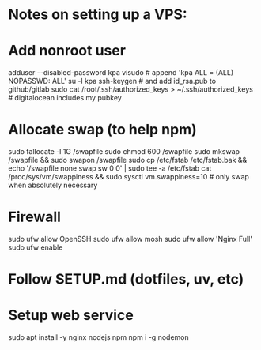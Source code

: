 # Notes on setting up a VPS:

# Add nonroot user
adduser --disabled-password kpa
visudo  # append 'kpa ALL = (ALL) NOPASSWD: ALL'
su -l kpa
ssh-keygen  # and add id_rsa.pub to github/gitlab
sudo cat /root/.ssh/authorized_keys > ~/.ssh/authorized_keys # digitalocean includes my pubkey

# Allocate swap (to help npm)
sudo fallocate -l 1G /swapfile
sudo chmod 600 /swapfile
sudo mkswap /swapfile && sudo swapon /swapfile
sudo cp /etc/fstab /etc/fstab.bak && echo '/swapfile none swap sw 0 0' | sudo tee -a /etc/fstab
cat /proc/sys/vm/swappiness && sudo sysctl vm.swappiness=10 # only swap when absolutely necessary

# Firewall
sudo ufw allow OpenSSH
sudo ufw allow mosh
sudo ufw allow 'Nginx Full'
sudo ufw enable

# Follow SETUP.md (dotfiles, uv, etc)

# Setup web service
sudo apt install -y nginx nodejs npm
npm i -g nodemon
